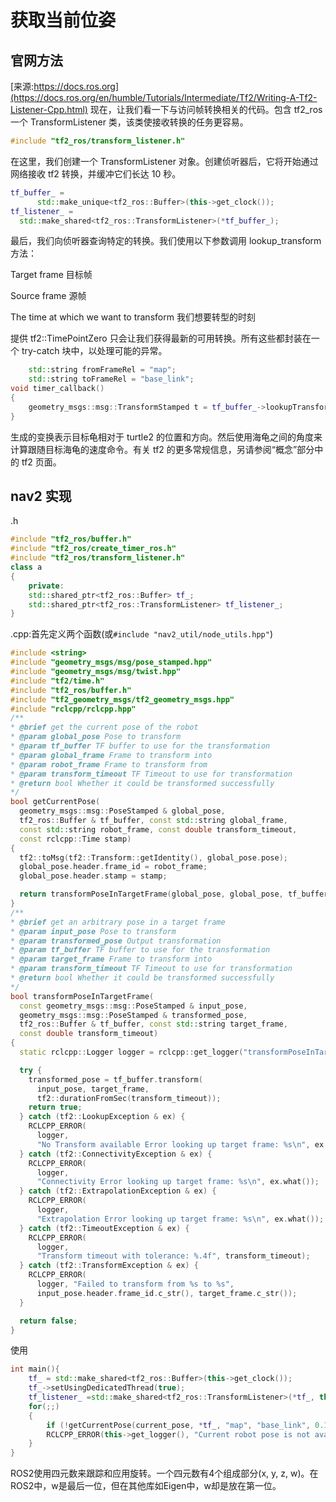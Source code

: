 # 获取当前位姿
## 官网方法
[来源:https://docs.ros.org](https://docs.ros.org/en/humble/Tutorials/Intermediate/Tf2/Writing-A-Tf2-Listener-Cpp.html)
现在，让我们看一下与访问帧转换相关的代码。包含 tf2_ros 一个 TransformListener 类，该类使接收转换的任务更容易。
```cpp
#include "tf2_ros/transform_listener.h"
```

在这里，我们创建一个 TransformListener 对象。创建侦听器后，它将开始通过网络接收 tf2 转换，并缓冲它们长达 10 秒。
```cpp
tf_buffer_ =
      std::make_unique<tf2_ros::Buffer>(this->get_clock());
tf_listener_ =
  std::make_shared<tf2_ros::TransformListener>(*tf_buffer_);

```
最后，我们向侦听器查询特定的转换。我们使用以下参数调用 lookup_transform 方法：

Target frame 目标帧

Source frame 源帧

The time at which we want to transform
我们想要转型的时刻

提供 tf2::TimePointZero 只会让我们获得最新的可用转换。所有这些都封装在一个 try-catch 块中，以处理可能的异常。
```cpp
    std::string fromFrameRel = "map";
    std::string toFrameRel = "base_link";
void timer_callback()
{
    geometry_msgs::msg::TransformStamped t = tf_buffer_->lookupTransform(toFrameRel, fromFrameRel,tf2::TimePointZero);    
}

```
生成的变换表示目标龟相对于 turtle2 的位置和方向。然后使用海龟之间的角度来计算跟随目标海龟的速度命令。有关 tf2 的更多常规信息，另请参阅“概念”部分中的 tf2 页面。
## nav2 实现
.h
```cpp
#include "tf2_ros/buffer.h"
#include "tf2_ros/create_timer_ros.h"
#include "tf2_ros/transform_listener.h"
class a
{
    private:
    std::shared_ptr<tf2_ros::Buffer> tf_;
    std::shared_ptr<tf2_ros::TransformListener> tf_listener_;
}
```
.cpp:首先定义两个函数(或`#include "nav2_util/node_utils.hpp"`)
```cpp
#include <string>
#include "geometry_msgs/msg/pose_stamped.hpp"
#include "geometry_msgs/msg/twist.hpp"
#include "tf2/time.h"
#include "tf2_ros/buffer.h"
#include "tf2_geometry_msgs/tf2_geometry_msgs.hpp"
#include "rclcpp/rclcpp.hpp"
/**
* @brief get the current pose of the robot
* @param global_pose Pose to transform
* @param tf_buffer TF buffer to use for the transformation
* @param global_frame Frame to transform into
* @param robot_frame Frame to transform from
* @param transform_timeout TF Timeout to use for transformation
* @return bool Whether it could be transformed successfully
*/
bool getCurrentPose(
  geometry_msgs::msg::PoseStamped & global_pose,
  tf2_ros::Buffer & tf_buffer, const std::string global_frame,
  const std::string robot_frame, const double transform_timeout,
  const rclcpp::Time stamp)
{
  tf2::toMsg(tf2::Transform::getIdentity(), global_pose.pose);
  global_pose.header.frame_id = robot_frame;
  global_pose.header.stamp = stamp;

  return transformPoseInTargetFrame(global_pose, global_pose, tf_buffer, global_frame, transform_timeout);
}
/**
* @brief get an arbitrary pose in a target frame
* @param input_pose Pose to transform
* @param transformed_pose Output transformation
* @param tf_buffer TF buffer to use for the transformation
* @param target_frame Frame to transform into
* @param transform_timeout TF Timeout to use for transformation
* @return bool Whether it could be transformed successfully
*/
bool transformPoseInTargetFrame(
  const geometry_msgs::msg::PoseStamped & input_pose,
  geometry_msgs::msg::PoseStamped & transformed_pose,
  tf2_ros::Buffer & tf_buffer, const std::string target_frame,
  const double transform_timeout)
{
  static rclcpp::Logger logger = rclcpp::get_logger("transformPoseInTargetFrame");

  try {
    transformed_pose = tf_buffer.transform(
      input_pose, target_frame,
      tf2::durationFromSec(transform_timeout));
    return true;
  } catch (tf2::LookupException & ex) {
    RCLCPP_ERROR(
      logger,
      "No Transform available Error looking up target frame: %s\n", ex.what());
  } catch (tf2::ConnectivityException & ex) {
    RCLCPP_ERROR(
      logger,
      "Connectivity Error looking up target frame: %s\n", ex.what());
  } catch (tf2::ExtrapolationException & ex) {
    RCLCPP_ERROR(
      logger,
      "Extrapolation Error looking up target frame: %s\n", ex.what());
  } catch (tf2::TimeoutException & ex) {
    RCLCPP_ERROR(
      logger,
      "Transform timeout with tolerance: %.4f", transform_timeout);
  } catch (tf2::TransformException & ex) {
    RCLCPP_ERROR(
      logger, "Failed to transform from %s to %s",
      input_pose.header.frame_id.c_str(), target_frame.c_str());
  }

  return false;
}
```
使用
```cpp
int main(){
    tf_ = std::make_shared<tf2_ros::Buffer>(this->get_clock());
    tf_->setUsingDedicatedThread(true);
    tf_listener_ =std::make_shared<tf2_ros::TransformListener>(*tf_, this, false);
    for(;;)
    {
        if (!getCurrentPose(current_pose, *tf_, "map", "base_link", 0.1))
        RCLCPP_ERROR(this->get_logger(), "Current robot pose is not available.\n\n\n");
    }
}

```

ROS2使用四元数来跟踪和应用旋转。一个四元数有4个组成部分(x, y, z, w)。在ROS2中，w是最后一位，但在其他库如Eigen中，w却是放在第一位。
